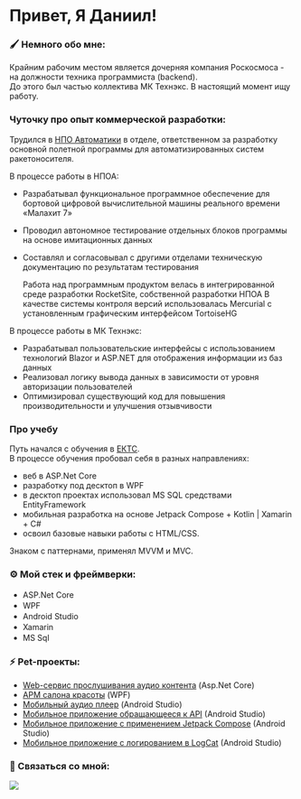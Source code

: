 # Привет, Я Даниил!

### 🖌️ Немного обо мне:
Крайним рабочим местом является дочерняя компания Роскосмоса - на должности техника программиста (backend).  
До этого был частью коллектива МК Технэкс.  В настоящий момент ищу работу.

###  Чуточку про опыт коммерческой разработки:

Трудился в [НПО Автоматики](https://www.npoa.ru/) в отделе, ответственном за разработку основной полетной программы для автоматизированных систем ракетоносителя.

В процессе работы в НПОА:
- Разрабатывал функциональное программное обеспечение для бортовой цифровой
вычислительной машины реального времени «Малахит 7»
- Проводил автономное тестирование отдельных блоков программы на основе имитационных данных
- Составлял и согласовывал с другими отделами техническую документацию по результатам тестирования

  Работа над программным продуктом велась в интегрированной среде разработки RocketSite, собственной разработки НПОА
  В качестве системы контроля версий использовалась Mercurial с установленным графическим интерфейсом TortoiseHG

В процессе работы в МК Технэкс:
- Разрабатывал пользовательские интерфейсы с использованием технологий Blazor и ASP.NET для отображения информации из баз данных
- Реализовал логику вывода данных в зависимости от уровня авторизации пользователей
- Оптимизировал существующий код для повышения производительности и улучшения отзывчивости

### Про учебу
Путь начался с обучения в [ЕКТС](https://www.ects.ru).  
В процессе обучения пробовал себя в разных направлениях:  
- веб в ASP.Net Core
- разработку под десктоп в WPF
- в десктоп проектах использовал MS SQL средствами EntityFramework
- мобильная разработка на основе Jetpack Compose + Kotlin | Xamarin + C#
- освоил базовые навыки работы с HTML/CSS.

Знаком с паттернами, применял MVVM и MVC.

### ⚙️ Мой стек и фреймверки:
-  ASP.Net Core <img src="https://uploads-ssl.webflow.com/5eb90728dc345d1fe8bed774/62b93b442f00915f2a007514_image%206.png" height="16"/>
-  WPF  <img src="https://blogger.googleusercontent.com/img/b/R29vZ2xl/AVvXsEihTXrlDqM9PFfRBTfzhoq78nNZPkUQ-KMaxyhuThl61aNI9ZhcQbiW2OCKLo9HHnBsQz4QlLp7c3kBhrJU4sqDfu17gjEd2WBDREbNT2F6-YC7zBRazZzqysK9W68x1PcENtyvCtLZHVmUHYmv6RRCcEyaXeTtZ2xBx-2F78nBU_oW8arIkXUtReak9A/s200/wpf-xaml-curso-gratis-online.png" height="16"/>
- Android Studio <img src="https://upload.wikimedia.org/wikipedia/commons/thumb/5/51/Android_Studio_Logo_2024.svg/1200px-Android_Studio_Logo_2024.svg.png" height=16/>
-  Xamarin  <img src="https://raw.githubusercontent.com/detain/svg-logos/780f25886640cef088af994181646db2f6b1a3f8/svg/xamarin.svg" height="16"/>
-  MS Sql <img src="https://www.svgrepo.com/show/303229/microsoft-sql-server-logo.svg" height="16"/>

### ⚡ Pet-проекты:
- [Web-сервис прослушивания аудио контента](https://github.com/psCommune/kursovoi_4kurs) (Asp.Net Core)
- [АРМ салона красоты](https://github.com/psCommune/VelvetEyebrows) (WPF)
- [Мобильный аудио плеер](https://github.com/psCommune/kursovoi_v2) (Android Studio)
- [Мобильное приложение обращающееся к API](https://github.com/psCommune/-RMPPraktika14) (Android Studio)
- [Мобильное приложение с применением Jetpack Compose](https://github.com/psCommune/GetpacComposeProject) (Android Studio)
- [Мобильное приложение с логированием в LogCat](https://github.com/psCommune/RMPPraktika12) (Android Studio)

### 💬 Связаться со мной:

<a href="https://t.me/KrevetOchka_more" target="_blank"><img src="https://img.shields.io/badge/Telegram-26A5E4?style=for-the-badge&logo=Telegram&logoColor=fff"/></a>



<!-- postman, figma, html, css -->

